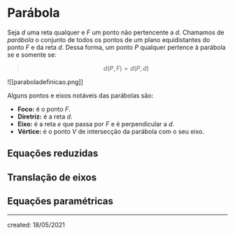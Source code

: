 # Parábola
 Seja $d$ uma reta qualquer e $F$ um ponto não pertencente a $d$. Chamamos de *parábola* o conjunto de todos os pontos de um plano equidistantes do ponto $F$ e da reta $d$. Dessa forma, um ponto $P$ qualquer pertence à parábola se e somente se:
>$$
  d(P,F) = d(P,d)
>$$

![[paraboladefinicao.png]]

Alguns pontos e eixos notáveis das parábolas são:

- **Foco:** é o ponto $F$.
- **Diretriz:** é a reta $d$.
- **Eixo:** é a reta $e$ que passa por $F$ e é perpendicular a $d$.
- **Vértice:** é o ponto $V$ de intersecção da parábola com o seu eixo.

## Equações reduzidas

## Translação de eixos


## Equações paramétricas

---

created: 18/05/2021
